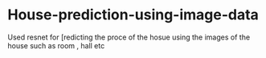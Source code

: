 # House-prediction-using-image-data
Used resnet for [redicting the proce of the hosue using the images of the house such as room , hall etc 
